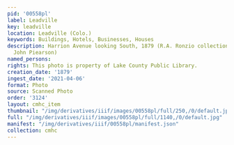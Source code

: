 ```yaml
---
pid: '00558pl'
label: Leadville
key: leadville
location: Leadville (Colo.)
keywords: Buildings, Hotels, Businesses, Houses
description: Harrion Avenue looking South, 1879 (R.A. Ronzio collection, Donated by
  John Piearson)
named_persons: 
rights: This photo is property of Lake County Public Library.
creation_date: '1879'
ingest_date: '2021-04-06'
format: Photo
source: Scanned Photo
order: '3124'
layout: cmhc_item
thumbnail: "/img/derivatives/iiif/images/00558pl/full/250,/0/default.jpg"
full: "/img/derivatives/iiif/images/00558pl/full/1140,/0/default.jpg"
manifest: "/img/derivatives/iiif/00558pl/manifest.json"
collection: cmhc
---
```

